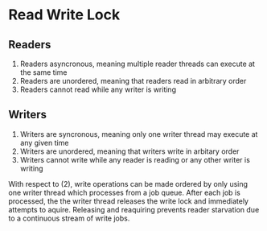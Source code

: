 # Read Write Lock #

## Readers ##
1. Readers asyncronous, meaning multiple reader threads can execute at the same time
2. Readers are unordered, meaning that readers read in arbitrary order
3. Readers cannot read while any writer is writing

## Writers ##
1. Writers are syncronous, meaning only one writer thread may execute at any given time
2. Writers are unordered, meaning that writers write in arbitary order
3. Writers cannot write while any reader is reading or any other writer is writing

With respect to (2), write operations can be made ordered by only using one writer thread which processes from a job queue. After each job is processed, the the writer thread releases the write lock and immediately attempts to aquire. Releasing and reaquiring prevents reader starvation due to a continuous stream of write jobs.
